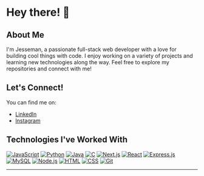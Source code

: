 # Hey there! 👋 

## About Me

I'm Jesseman, a passionate full-stack web developer with a love for building cool things with code. I enjoy working on a variety of projects and learning new technologies along the way. Feel free to explore my repositories and connect with me!

## Let's Connect!

You can find me on:

- [LinkedIn](https://www.linkedin.com/in/jesseman-devamirtham-n-93944a278)
- [Instagram](https://www.instagram.com/jesseman1811)

## Technologies I've Worked With

[![JavaScript](https://img.shields.io/badge/-JavaScript-F7DF1E?style=for-the-badge&logo=javascript&logoColor=black)](#)
[![Python](https://img.shields.io/badge/-Python-3776AB?style=for-the-badge&logo=python&logoColor=white)](#)
[![Java](https://img.shields.io/badge/-Java-007396?style=for-the-badge&logo=java&logoColor=white)](#)
[![C](https://img.shields.io/badge/-C-A8B9CC?style=for-the-badge&logo=c&logoColor=white)](#)
[![Next.js](https://img.shields.io/badge/-Next.js-000000?style=for-the-badge&logo=next.js&logoColor=white)](#)
[![React](https://img.shields.io/badge/-React-61DAFB?style=for-the-badge&logo=react&logoColor=black)](#)
[![Express.js](https://img.shields.io/badge/-Express.js-000000?style=for-the-badge&logo=express&logoColor=white)](#)
[![MySQL](https://img.shields.io/badge/-MySQL-4479A1?style=for-the-badge&logo=mysql&logoColor=white)](#)
[![Node.js](https://img.shields.io/badge/-Node.js-339933?style=for-the-badge&logo=node.js&logoColor=white)](#)
[![HTML](https://img.shields.io/badge/-HTML-E34F26?style=for-the-badge&logo=html5&logoColor=white)](#)
[![CSS](https://img.shields.io/badge/-CSS-1572B6?style=for-the-badge&logo=css3&logoColor=white)](#)
[![Git](https://img.shields.io/badge/-Git-F05032?style=for-the-badge&logo=git&logoColor=white)](#)

---
